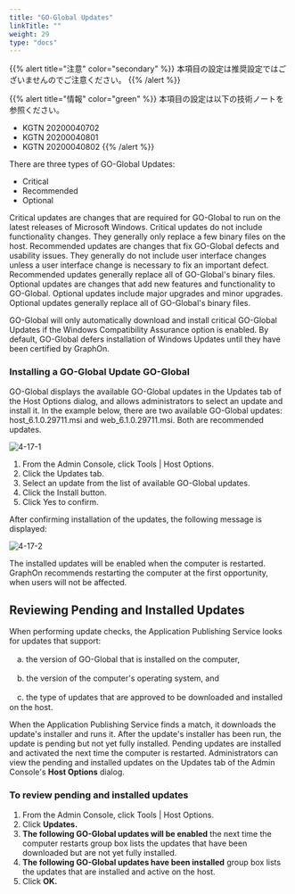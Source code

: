 ```yaml
---
title: "GO-Global Updates"
linkTitle: ""
weight: 29
type: "docs"
---
```

{{% alert title="注意" color="secondary" %}}
本項目の設定は推奨設定ではございませんのでご注意ください。
{{% /alert %}}

{{% alert title="情報" color="green" %}}
本項目の設定は以下の技術ノートを参照ください。
- KGTN 20200040702
- KGTN 20200040801
- KGTN 20200040802
{{% /alert %}}

There are three types of GO-Global Updates:

* Critical
* Recommended
* Optional

Critical updates are changes that are required for GO-Global to run on the latest releases of Microsoft Windows. Critical updates do not include functionality changes. They generally only replace a few binary files on the host. Recommended updates are changes that fix GO-Global defects and usability issues. They generally do not include user interface changes unless a user interface change is necessary to fix an important defect. Recommended updates generally replace all of GO-Global's binary files. Optional updates are changes that add new features and functionality to GO-Global. Optional updates include major upgrades and minor upgrades. Optional updates generally replace all of GO-Global's binary files.

GO-Global will only automatically download and install critical GO-Global Updates if the Windows Compatibility Assurance option is enabled. By default, GO-Global defers installation of Windows Updates until they have been certified by GraphOn.

### Installing a GO-Global Update GO-Global

GO-Global displays the available GO-Global updates in the Updates tab of the Host Options dialog, and allows administrators to select an update and install it.
In the example below, there are two available GO-Global updates: host_6.1.0.29711.msi and web_6.1.0.29711.msi. Both are recommended updates.

![4-17-1](/img/4-17-1.png)

1. From the Admin Console, click Tools | Host Options.
2. Click the Updates tab.
3. Select an update from the list of available GO-Global updates.
4. Click the Install button.
5. Click Yes to confirm.

After confirming installation of the updates, the following message is displayed:

![4-17-2](/img/4-17-2.png)

The installed updates will be enabled when the computer is restarted. GraphOn recommends restarting the computer at the first opportunity, when users will not be affected.

## Reviewing Pending and Installed Updates

When performing update checks, the Application Publishing Service looks for updates that support:

　a. the version of GO-Global that is installed on the computer,

　b. the version of the computer's operating system, and

　c. the type of updates that are approved to be downloaded and installed on the host.

When the Application Publishing Service finds a match, it downloads the update's installer and runs it. After the update's installer has been run, the update is pending but not yet fully installed. Pending updates are installed and activated the next time the computer is restarted. Administrators can view the pending and installed updates on the Updates tab of the Admin Console's **Host Options** dialog.

### To review pending and installed updates

1. From the Admin Console, click Tools | Host Options.
2. Click **Updates.**
3. **The following GO-Global updates will be enabled** the next time the computer restarts group box lists the updates that have been downloaded but are not yet fully installed.
4. **The following GO-Global updates have been installed** group box lists the updates that are installed and active on the host.
5. Click **OK.**
